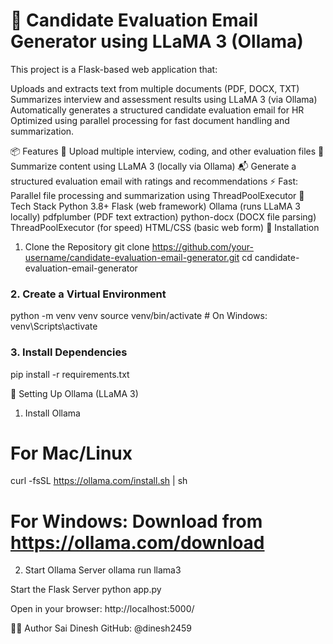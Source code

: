# 🧠 Candidate Evaluation Email Generator using LLaMA 3 (Ollama)
This project is a Flask-based web application that:

Uploads and extracts text from multiple documents (PDF, DOCX, TXT)
Summarizes interview and assessment results using LLaMA 3 (via Ollama)
Automatically generates a structured candidate evaluation email for HR
Optimized using parallel processing for fast document handling and summarization.

📦 Features
📂 Upload multiple interview, coding, and other evaluation files
🧠 Summarize content using LLaMA 3 (locally via Ollama)
📬 Generate a structured evaluation email with ratings and recommendations
⚡ Fast: Parallel file processing and summarization using ThreadPoolExecutor
🧰 Tech Stack
Python 3.8+
Flask (web framework)
Ollama (runs LLaMA 3 locally)
pdfplumber (PDF text extraction)
python-docx (DOCX file parsing)
ThreadPoolExecutor (for speed)
HTML/CSS (basic web form)
🚀 Installation
1. Clone the Repository
git clone https://github.com/your-username/candidate-evaluation-email-generator.git
cd candidate-evaluation-email-generator

### 2. Create a Virtual Environment
python -m venv venv
source venv/bin/activate  # On Windows: venv\Scripts\activate

### 3. Install Dependencies
pip install -r requirements.txt

🧠 Setting Up Ollama (LLaMA 3)
1. Install Ollama
# For Mac/Linux
curl -fsSL https://ollama.com/install.sh | sh
# For Windows: Download from https://ollama.com/download

2. Start Ollama Server
ollama run llama3

Start the Flask Server
python app.py

Open in your browser:
http://localhost:5000/

🧑‍💻 Author
Sai Dinesh
GitHub: @dinesh2459
